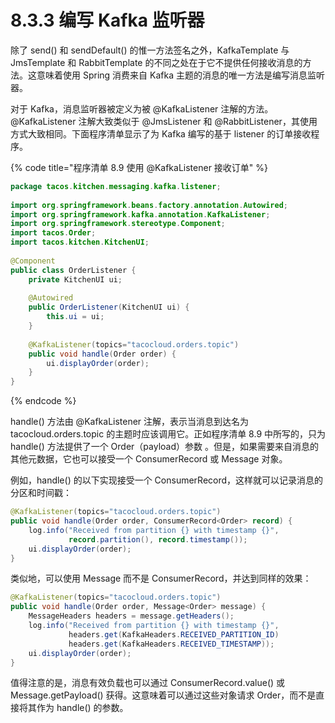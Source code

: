 # 8.3.3 编写 Kafka 监听器

除了 send\(\) 和 sendDefault\(\) 的惟一方法签名之外，KafkaTemplate 与 JmsTemplate 和 RabbitTemplate 的不同之处在于它不提供任何接收消息的方法。这意味着使用 Spring 消费来自 Kafka 主题的消息的唯一方法是编写消息监听器。

对于 Kafka，消息监听器被定义为被 @KafkaListener 注解的方法。@KafkaListener 注解大致类似于 @JmsListener 和 @RabbitListener，其使用方式大致相同。下面程序清单显示了为 Kafka 编写的基于 listener 的订单接收程序。

{% code title="程序清单 8.9 使用 @KafkaListener 接收订单" %}
```java
package tacos.kitchen.messaging.kafka.listener;
​
import org.springframework.beans.factory.annotation.Autowired;
import org.springframework.kafka.annotation.KafkaListener;
import org.springframework.stereotype.Component;
import tacos.Order;
import tacos.kitchen.KitchenUI;
​
@Component
public class OrderListener {
    private KitchenUI ui;
    
    @Autowired
    public OrderListener(KitchenUI ui) {
        this.ui = ui;
    }
    
    @KafkaListener(topics="tacocloud.orders.topic")
    public void handle(Order order) {
        ui.displayOrder(order);
    }
}
```
{% endcode %}

handle\(\) 方法由 @KafkaListener 注解，表示当消息到达名为 tacocloud.orders.topic 的主题时应该调用它。正如程序清单 8.9 中所写的，只为 handle\(\) 方法提供了一个 Order（payload）参数 。但是，如果需要来自消息的其他元数据，它也可以接受一个 ConsumerRecord 或 Message 对象。

例如，handle\(\) 的以下实现接受一个 ConsumerRecord，这样就可以记录消息的分区和时间戳：

```java
@KafkaListener(topics="tacocloud.orders.topic")
public void handle(Order order, ConsumerRecord<Order> record) {
    log.info("Received from partition {} with timestamp {}",
             record.partition(), record.timestamp());
    ui.displayOrder(order);
}
```

类似地，可以使用 Message 而不是 ConsumerRecord，并达到同样的效果：

```java
@KafkaListener(topics="tacocloud.orders.topic")
public void handle(Order order, Message<Order> message) {
    MessageHeaders headers = message.getHeaders();
    log.info("Received from partition {} with timestamp {}",
             headers.get(KafkaHeaders.RECEIVED_PARTITION_ID)
             headers.get(KafkaHeaders.RECEIVED_TIMESTAMP));
    ui.displayOrder(order);
}
```

值得注意的是，消息有效负载也可以通过 ConsumerRecord.value\(\) 或 Message.getPayload\(\) 获得。这意味着可以通过这些对象请求 Order，而不是直接将其作为 handle\(\) 的参数。

